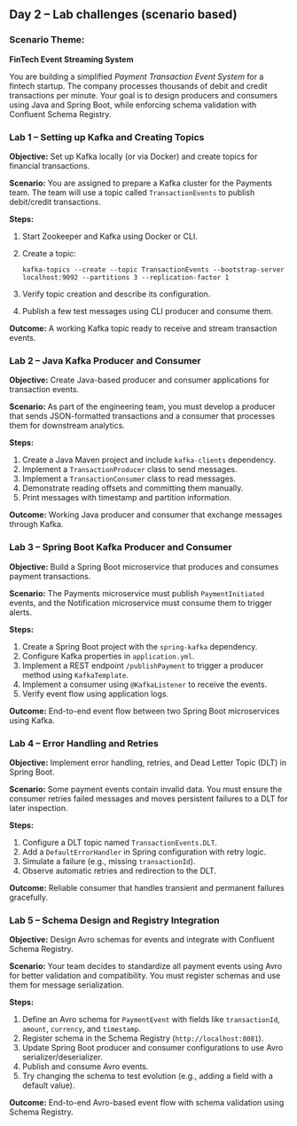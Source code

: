 ## **Day 2 – Lab challenges (scenario based)**

### **Scenario Theme:**

**FinTech Event Streaming System**

You are building a simplified _Payment Transaction Event System_ for a fintech startup. The company processes thousands of debit and credit transactions per minute.
Your goal is to design producers and consumers using Java and Spring Boot, while enforcing schema validation with Confluent Schema Registry.

### **Lab 1 – Setting up Kafka and Creating Topics**

**Objective:**
Set up Kafka locally (or via Docker) and create topics for financial transactions.

**Scenario:**
You are assigned to prepare a Kafka cluster for the Payments team. The team will use a topic called `TransactionEvents` to publish debit/credit transactions.

**Steps:**

1. Start Zookeeper and Kafka using Docker or CLI.
2. Create a topic:

   ```
   kafka-topics --create --topic TransactionEvents --bootstrap-server localhost:9092 --partitions 3 --replication-factor 1
   ```

3. Verify topic creation and describe its configuration.
4. Publish a few test messages using CLI producer and consume them.

**Outcome:**
A working Kafka topic ready to receive and stream transaction events.

### **Lab 2 – Java Kafka Producer and Consumer**

**Objective:**
Create Java-based producer and consumer applications for transaction events.

**Scenario:**
As part of the engineering team, you must develop a producer that sends JSON-formatted transactions and a consumer that processes them for downstream analytics.

**Steps:**

1. Create a Java Maven project and include `kafka-clients` dependency.
2. Implement a `TransactionProducer` class to send messages.
3. Implement a `TransactionConsumer` class to read messages.
4. Demonstrate reading offsets and committing them manually.
5. Print messages with timestamp and partition information.

**Outcome:**
Working Java producer and consumer that exchange messages through Kafka.

### **Lab 3 – Spring Boot Kafka Producer and Consumer**

**Objective:**
Build a Spring Boot microservice that produces and consumes payment transactions.

**Scenario:**
The Payments microservice must publish `PaymentInitiated` events, and the Notification microservice must consume them to trigger alerts.

**Steps:**

1. Create a Spring Boot project with the `spring-kafka` dependency.
2. Configure Kafka properties in `application.yml`.
3. Implement a REST endpoint `/publishPayment` to trigger a producer method using `KafkaTemplate`.
4. Implement a consumer using `@KafkaListener` to receive the events.
5. Verify event flow using application logs.

**Outcome:**
End-to-end event flow between two Spring Boot microservices using Kafka.

### **Lab 4 – Error Handling and Retries**

**Objective:**
Implement error handling, retries, and Dead Letter Topic (DLT) in Spring Boot.

**Scenario:**
Some payment events contain invalid data. You must ensure the consumer retries failed messages and moves persistent failures to a DLT for later inspection.

**Steps:**

1. Configure a DLT topic named `TransactionEvents.DLT`.
2. Add a `DefaultErrorHandler` in Spring configuration with retry logic.
3. Simulate a failure (e.g., missing `transactionId`).
4. Observe automatic retries and redirection to the DLT.

**Outcome:**
Reliable consumer that handles transient and permanent failures gracefully.

### **Lab 5 – Schema Design and Registry Integration**

**Objective:**
Design Avro schemas for events and integrate with Confluent Schema Registry.

**Scenario:**
Your team decides to standardize all payment events using Avro for better validation and compatibility. You must register schemas and use them for message serialization.

**Steps:**

1. Define an Avro schema for `PaymentEvent` with fields like `transactionId`, `amount`, `currency`, and `timestamp`.
2. Register schema in the Schema Registry (`http://localhost:8081`).
3. Update Spring Boot producer and consumer configurations to use Avro serializer/deserializer.
4. Publish and consume Avro events.
5. Try changing the schema to test evolution (e.g., adding a field with a default value).

**Outcome:**
End-to-end Avro-based event flow with schema validation using Schema Registry.
